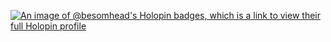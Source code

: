 [![An image of @besomhead's Holopin badges, which is a link to view their full Holopin profile](https://holopin.me/besomhead)](https://holopin.io/@besomhead)
